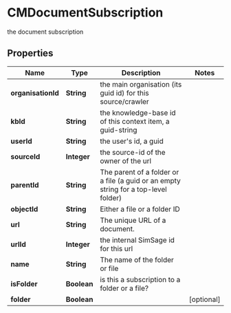 

# CMDocumentSubscription

the document subscription

## Properties

| Name | Type | Description | Notes |
|------------ | ------------- | ------------- | -------------|
|**organisationId** | **String** | the main organisation (its guid id) for this source/crawler |  |
|**kbId** | **String** | the knowledge-base id of this context item, a guid-string |  |
|**userId** | **String** | the user&#39;s id, a guid |  |
|**sourceId** | **Integer** | the source-id of the owner of the url |  |
|**parentId** | **String** | The parent of a folder or a file (a guid or an empty string for a top-level folder) |  |
|**objectId** | **String** | Either a file or a folder ID |  |
|**url** | **String** | The unique URL of a document. |  |
|**urlId** | **Integer** | the internal SimSage id for this url |  |
|**name** | **String** | The name of the folder or file |  |
|**isFolder** | **Boolean** | is this a subscription to a folder or a file? |  |
|**folder** | **Boolean** |  |  [optional] |



